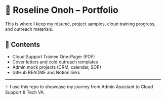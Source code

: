# 💼 Roseline Onoh – Portfolio

This is where I keep my résumé, project samples, cloud training progress, and outreach materials.

## 📌 Contents

- Cloud Support Trainee One-Pager (PDF)
- Cover letters and cold outreach templates
- Admin mock projects (CRM, calendar, SOP)
- GitHub README and Notion links

---

✨ I use this repo to showcase my journey from Admin Assistant to Cloud Support & Tech VA.
